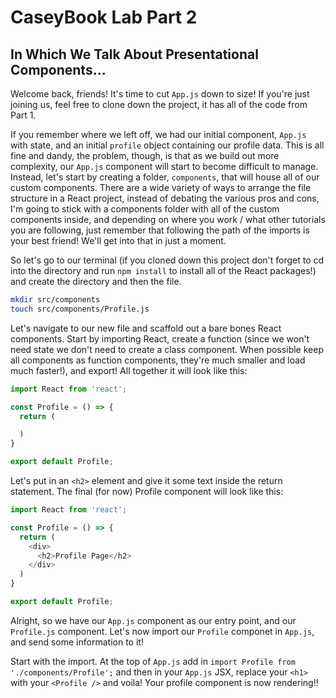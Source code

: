 # CaseyBook Lab Part 2

## In Which We Talk About Presentational Components...

Welcome back, friends! It's time to cut `App.js` down to size! If you're just joining us, feel free
to clone down the project, it has all of the code from Part 1.

If you remember where we left off, we had our initial component, `App.js` with state, and an initial
`profile` object containing our profile data. This is all fine and dandy, the problem, though, is
that as we build out more complexity, our `App.js` component will start to become difficult to 
manage. Instead, let's start by creating a folder, `components`, that will house all of our custom
components. There are a wide variety of ways to arrange the file structure in a React project, 
instead of debating the various pros and cons, I'm going to stick with a components folder with 
all of the custom components inside, and depending on where you work / what other tutorials you are 
following, just remember that following the path of the imports is your best friend! We'll get into 
that in just a moment.

So let's go to our terminal (if you cloned down this project don't forget to cd into the directory
and run `npm install` to install all of the React packages!) and create the directory and then the 
file.

```bash
mkdir src/components
touch src/components/Profile.js
```

Let's navigate to our new file and scaffold out a bare bones React components. Start by importing
React, create a function (since we won't need state we don't need to create a class component. When
possible keep all components as function components, they're much smaller and load much faster!),
and export! All together it will look like this:

```javascript
import React from 'react';

const Profile = () => {
  return (

  )
}

export default Profile;
```

Let's put in an `<h2>` element and give it some text inside the return statement. The final (for now)
Profile component will look like this:

```javascript
import React from 'react';

const Profile = () => {
  return (
    <div>
      <h2>Profile Page</h2>
    </div>
  )
}

export default Profile;
```

Alright, so we have our `App.js` component as our entry point, and our `Profile.js` component. Let's
now import our `Profile` componet in `App.js`, and send some information to it!

Start with the import. At the top of `App.js` add in `import Profile from './components/Profile';`
and then in your `App.js` JSX, replace your `<h1>` with your `<Profile />` and voila! Your profile
component is now rendering!!
